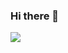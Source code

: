 ### Hi there 👋

<!--
**EsinShadrach/EsinShadrach** is a ✨ _special_ ✨ repository because its `README.md` (this file) appears on your GitHub profile.

Here are some ideas to get you started:

- 🔭 I’m currently working on ...
- 🌱 I’m currently learning ...
- 👯 I’m looking to collaborate on ...
- 🤔 I’m looking for help with ...
- 💬 Ask me about ...
- 📫 How to reach me: ...
- 😄 Pronouns: ...
- ⚡ Fun fact: ...
-->
<!--START_SECTION:waka-->

<!--END_SECTION:waka-->
<picture align="center">
  <source
    srcset="https://github-readme-stats.vercel.app/api?username=EsinShadrach&show_icons=true&theme=dark&count_private=true"
    media="(prefers-color-scheme: dark)"
  />
  <source
    srcset="https://github-readme-stats.vercel.app/api?username=EsinShadrach&show_icons=true&count_private=true"
    media="(prefers-color-scheme: light)"
  />
  <img src="https://github-readme-stats.vercel.app/api?username=EsinShadrach&show_icons=true&count_private=true" />
</picture>
